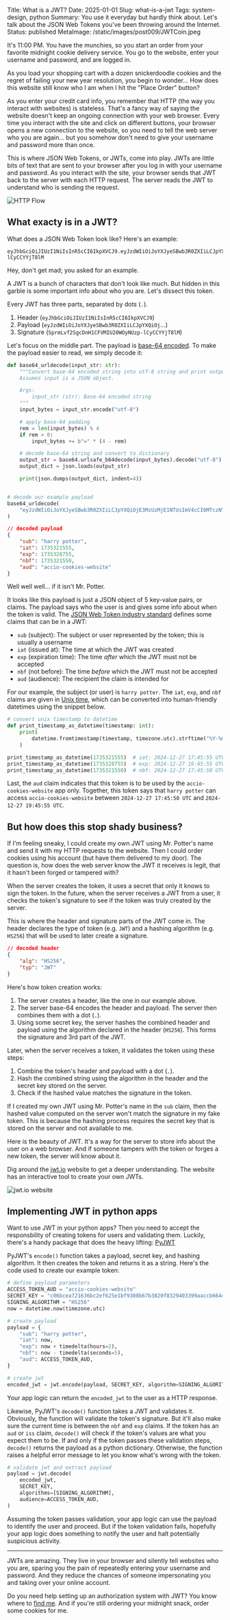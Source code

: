 Title: What is a JWT?
Date: 2025-01-01
Slug: what-is-a-jwt
Tags: system-design, python
Summary: You use it everyday but hardly think about. Let's talk about the JSON Web Tokens you've been throwing around the Internet.
Status: published
MetaImage: /static/images/post009/JWTCoin.jpeg

It's 11:00 PM. You have the munchies, so you start an order from your favorite midnight cookie delivery service. You go to the website, enter your username and password, and are logged in. 

As you load your shopping cart with a dozen snickerdoodle cookies and the regret of failing your new year resolution, you begin to wonder... How does this website still know who I am when I hit the "Place Order" button?

As you enter your credit card info, you remember that HTTP (the way you interact with websites) is stateless. That's a fancy way of saying the website doesn't keep an ongoing connection with your web browser. Every time you interact with the site and click on different buttons, your browser opens a new connection to the website, so you need to tell the web server who you are again... but you somehow don't need to give your username and password more than once. 

This is where JSON Web Tokens, or JWTs, come into play. JWTs are little bits of text that are sent to your browser after you log in with your username and password. As you interact with the site, your browser sends that JWT back to the server with each HTTP request. The server reads the JWT to understand who is sending the request. 

<img alt="HTTP Flow" src="/static/images/post009/HTTPFlow.jpeg" class="w-full my-4 md:w-auto md:max-w-2xl mx-auto">

## What exacty is in a JWT?

What does a JSON Web Token look like? Here's an example:

```text
eyJhbGciOiJIUzI1NiIsInR5cCI6IkpXVCJ9.eyJzdWIiOiJoYXJyeSBwb3R0ZXIiLCJpYXQiOjE3MzUzMjE3OTIsImV4cCI6MTczNTMyODk5MiwibmJmIjoxNzM1MzIxNzg3LCJhdWQiOiJhY2Npby1jb29raWVzLXdlYnNpdGUifQ.SprmLvf2SgcDnH1CFVMIU20WOyNUzp-lCyCCYYjT8lM
```

Hey, don't get mad; you asked for an example. 

A JWT is a bunch of characters that don't look like much. But hidden in this garble is some important info about who you are. Let's dissect this token. 

Every JWT has three parts, separated by dots (`.`). 

1. Header (`eyJhbGciOiJIUzI1NiIsInR5cCI6IkpXVCJ9`)
2. Payload (`eyJzdWIiOiJoYXJyeSBwb3R0ZXIiLCJpYXQiOj`...)
3. Signature (`SprmLvf2SgcDnH1CFVMIU20WOyNUzp-lCyCCYYjT8lM`)

Let's focus on the middle part. The payload is [base-64 encoded](https://en.wikipedia.org/wiki/Base64). To make the payload easier to read, we simply decode it:

```python
def base64_urldecode(input_str: str):
    """Convert base-64 encoded string into utf-8 string and print output.
    Assumes input is a JSON object.

    Args:
        input_str (str): Base-64 encoded string
    """
    input_bytes = input_str.encode("utf-8")

    # apply base-64 padding
    rem = len(input_bytes) % 4
    if rem > 0:
        input_bytes += b"=" * (4 - rem)

    # decode base-64 string and convert to dictionary
    output_str = base64.urlsafe_b64decode(input_bytes).decode("utf-8")
    output_dict = json.loads(output_str)

    print(json.dumps(output_dict, indent=4))


# decode our example payload
base64_urldecode(
    "eyJzdWIiOiJoYXJyeSBwb3R0ZXIiLCJpYXQiOjE3MzUzMjE1NTUsImV4cCI6MTczNTMyODc1NSwibmJmIjoxNzM1MzIxNTUwLCJhdWQiOiJhY2Npby1jb29raWVzLXdlYnNpdGUifQ"
)
```

```json
// decoded payload
{
    "sub": "harry potter",
    "iat": 1735321555,
    "exp": 1735328755,
    "nbf": 1735321550,
    "aud": "accio-cookies-website"
}
```

Well well well... if it isn't Mr. Potter. 

It looks like this payload is just a JSON object of 5 key-value pairs, or claims. The payload says who the user is and gives some info about when the token is valid. The [JSON Web Token industry standard](https://datatracker.ietf.org/doc/html/rfc7519#section-4.1) defines some claims that can be in a JWT:

- `sub` (subject): The subject or user represented by the token; this is usually a username
- `iat` (issued at): The time at which the JWT was created
- `exp` (expiration time): The time *after* which the JWT must not be accepted
- `nbf` (not before): The time *before* which the JWT must not be accepted
- `aud` (audience): The recipient the claim is intended for

For our example, the subject (or user) is `harry potter`. The `iat`, `exp`, and `nbf` claims are given in [Unix time](https://en.wikipedia.org/wiki/Unix_time), which can be converted into human-friendly datetimes using the snippet below. 

```python
# convert unix timestamp to datetime
def print_timestamp_as_datetime(timestamp: int):
    print(
        datetime.fromtimestamp(timestamp, timezone.utc).strftime("%Y-%m-%d %H:%M:%S %Z")
    )

print_timestamp_as_datetime(1735321555)  # iat: 2024-12-27 17:45:55 UTC
print_timestamp_as_datetime(1735328755)  # exp: 2024-12-27 19:45:55 UTC
print_timestamp_as_datetime(1735321550)  # nbf: 2024-12-27 17:45:50 UTC
```

Last, the `aud` claim indicates that this token is to be used by the `accio-cookies-website` app only. Together, this token says that `harry potter` can access `accio-cookies-website` between `2024-12-27 17:45:50 UTC` and `2024-12-27 19:45:55 UTC`. 

## But how does this stop shady business?

If I'm feeling sneaky, I could create my own JWT using Mr. Potter's name and send it with my HTTP requests to the website. Then I could order cookies using his account (but have them delivered to my door). The question is, how does the web server know the JWT it receives is legit, that it hasn't been forged or tampered with? 

When the server creates the token, it uses a secret that only it knows to sign the token. In the future, when the server receives a JWT from a user, it checks the token's signature to see if the token was truly created by the server. 

This is where the header and signature parts of the JWT come in. The header declares the type of token (e.g. `JWT`) and a hashing algorithm (e.g. `HS256`) that will be used to later create a signature. 

```json
// decoded header
{
    "alg": "HS256",
    "typ": "JWT"
}
```

Here's how token creation works: 

1. The server creates a header, like the one in our example above.
1. The server base-64 encodes the header and payload. The server then  combines them with a dot (`.`). 
2. Using some secret key, the server hashes the combined header and payload using the algorithm declared in the header (`HS256`). This forms the signature and 3rd part of the JWT. 

Later, when the server receives a token, it validates the token using these steps: 

1. Combine the token's header and payload with a dot (`.`). 
2. Hash the combined string using the algorithm in the header and the secret key stored on the server. 
3. Check if the hashed value matches the signature in the token.

If I created my own JWT using Mr. Potter's name in the `sub` claim, then the hashed value computed on the server won't match the signature in my fake token. This is because the hashing process requires the secret key that is stored on the server and not available to me. 

Here is the beauty of JWT. It's a way for the server to store info about the user on a web browser. And if someone tampers with the token or forges a new token, the server will know about it. 

Dig around the [jwt.io](https://jwt.io/) website to get a deeper understanding. The website has an interactive tool to create your own JWTs. 

<img alt="jwt.io website" src="/static/images/post009/JWTWebsite.jpeg" class="w-full my-4 md:w-auto md:max-w-2xl mx-auto">


## Implementing JWT in python apps

Want to use JWT in your python apps? Then you need to accept the responsbility of creating tokens for users and validating them. Luckily, there's a handy package that does the heavy lifting: [PyJWT](https://pypi.org/project/PyJWT/)

PyJWT's `encode()` function takes a payload, secret key, and hashing algorithm. It then creates the token and returns it as a string. Here's the code used to create our example token: 

```python
# define payload parameters
ACCESS_TOKEN_AUD = "accio-cookies-website"
SECRET_KEY = "c06bcea721636bc2ef625e1bf9308b67b3820f8329403399aaccb6644c0aea67" # make your own secret!
SIGNING_ALGORITHM = "HS256"
now = datetime.now(timezone.utc)

# create payload
payload = {
    "sub": "harry potter",
    "iat": now,
    "exp": now + timedelta(hours=2),
    "nbf": now - timedelta(seconds=5),
    "aud": ACCESS_TOKEN_AUD,
}

# create jwt
encoded_jwt = jwt.encode(payload, SECRET_KEY, algorithm=SIGNING_ALGORITHM)
```

Your app logic can return the `encoded_jwt` to the user as a HTTP response. 

Likewise, PyJWT's `decode()` function takes a JWT and validates it. Obviously, the function will validate the token's signature. But it'll also make sure the current time is between the `nbf` and `exp` claims. If the token has an `aud` or `iss` claim, `decode()` will check if the token's values are what you expect them to be. If and only if the token passes these validation steps, `decode()` returns the payload as a python dictionary. Otherwise, the function raises a helpful error message to let you know what's wrong with the token. 

```python
# validate jwt and extract payload
payload = jwt.decode(
    encoded_jwt,
    SECRET_KEY,
    algorithms=[SIGNING_ALGORITHM],
    audience=ACCESS_TOKEN_AUD,
)
```

Assuming the token passes validation, your app logic can use the payload to identify the user and proceed. But if the token validation fails, hopefully your app logic does something to notify the user and halt potentially suspicious activity.  

--- 

JWTs are amazing. They live in your browser and silently tell websites who you are, sparing you the pain of repeatedly entering your username and password. And they reduce the chances of someone impersonating you and taking over your online account. 

Do you need help setting up an authorization system with JWT? You know where to [find me](https://kpdata.dev/). And if you're still ordering your midnight snack, order some cookies for me. 
